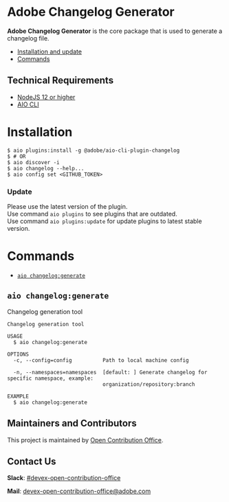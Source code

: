 Adobe Changelog Generator
=====================

**Adobe Changelog Generator**  is the core package that is used to generate a changelog file.
<!-- toc -->
* [Installation and update](#installation)
* [Commands](#commands)
<!-- tocstop -->

## Technical Requirements
* [NodeJS 12 or higher](https://nodejs.org/en/download/)
* [AIO CLI](https://github.com/adobe/aio-cli)

# Installation
```
$ aio plugins:install -g @adobe/aio-cli-plugin-changelog
$ # OR
$ aio discover -i
$ aio changelog --help...
$ aio config set <GITHUB_TOKEN>
```

### Update
Please use the latest version of the plugin.   
Use command `aio plugins` to see plugins that are outdated.  
Use command `aio plugins:update` for update plugins to latest stable version.  


# Commands
<!-- commands -->
* [`aio changelog:generate`](#aio-changeloggenerate)

## `aio changelog:generate`

Changelog generation tool

```
Changelog generation tool

USAGE
  $ aio changelog:generate

OPTIONS
  -c, --config=config          Path to local machine config

  -n, --namespaces=namespaces  [default: ] Generate changelog for specific namespace, example:
                               organization/repository:branch

EXAMPLE
  $ aio changelog:generate
```
<!-- commandsstop -->


## Maintainers and Contributors

This project is maintained by [Open Contribution Office](https://wiki.corp.adobe.com/display/DMSArchitecture/Open+Contribution+Office).

## Contact Us

**Slack**: [#devex-open-contribution-office](https://magento.slack.com/archives/C018Z6CB57U)

**Mail**: [devex-open-contribution-office@adobe.com](mailto:devex-open-contribution-office@adobe.com)
